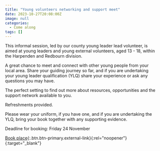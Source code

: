 ```yaml
---
title: "Young volunteers networking and support meet"
date: 2023-10-27T20:08:00Z
image: null
categories:
  - Come along
tags: []
---
```

This informal session, led by our county young leader lead volunteer, is aimed at young leaders and young external volunteers, aged 13 - 18, within the Harpenden and Redbourn division.

A great chance to meet and connect with other young people from your local area.  Share your guiding journey so far, and if you are undertaking your young leader qualification (YLQ) share your experience or ask any questions you may have.

The perfect setting to find out more about resources, opportunities and the support network available to you.

Refreshments provided.

Please wear your uniform, if you have one, and if you are undertaking the YLQ, bring your book together with any supporting evidence.

Deadline for booking: Friday 24 November

[Book place](https://forms.office.com/Pages/ResponsePage.aspx?id=3yob_CzTykeMNWNnWM6OwZj-g9JL5lpMiAybQMCV5zxUN0JCNFhEN1FCTE9YVVJNWDMxQkxKWFQxWC4u){:.btn.btn-primary.external-link}{:rel="noopener"}{:target="_blank"}
